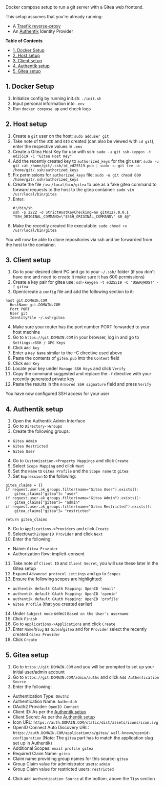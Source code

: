 Docker compose setup to run a git server with a Gitea web frontend.

This setup assumes that you're already running:
  - A [Traefik reverse-proxy](https://github.com/znibb/docker-traefik)
  - An [Authentik](https://github.com/znibb/docker-authentik) Identity Provider

**Table of Contents**
- [1. Docker Setup](#1-docker-setup)
- [2. Host setup](#2-host-setup)
- [3. Client setup](#3-client-setup)
- [4. Authentik setup](#4-authentik-setup)
- [5. Gitea setup](#5-gitea-setup)

## 1. Docker Setup
1. Initialize config by running init.sh: `./init.sh`
2. Input personal information into `.env`
3. Run `docker compose up` and check logs

## 2. Host setup
1. Create a `git` user on the host: `sudo adduser git`
2. Take note of the `UID` and `GID` created (can also be viewed with `id git`), enter the respective values in `.env`
3. Create a Gitea Host Key for use with ssh: `sudo -u git ssh-keygen -t ed25519 -C "Gitea Host Key"`
4. Add the recently created key to `authorized_keys` for the git user: `sudo -u git cat /home/git/.ssh/id_ed25519.pub | sudo -u git tee -a /home/git/.ssh/authorized_keys`
5. Fix permissions for `authorized_keys` file: `sudo -u git chmod 600 /home/git/.ssh/authorized_keys`
6. Create the file `/usr/local/bin/gitea` to use as a fake gitea command to forward requests to the host to the gitea container: `sudo vim /usr/local/bin/gitea`
7. Enter:
    ```
    #!/bin/sh
    ssh -p 2222 -o StrictHostKeyChecking=no git@127.0.0.1 "SSH_ORIGINAL_COMMAND=\"$SSH_ORIGINAL_COMMAND\" $0 $@"
    ```
8. Make the recently created file executable: `sudo chmod +x /usr/local/bin/gitea`

You will now be able to clone repositories via ssh and be forwarded from the host to the container.

## 3. Client setup
1. Go to your desired client PC and go to your `~/.ssh/` folder (if you don't have one and need to create it make sure it has 600 permissions)
2. Create a key pair for gitea use: `ssh-keygen -t ed25519 -C "USER@HOST" -f gitea`
3. Open/create a `config` file and add the following section to it:
  ```
  host git.DOMAIN.COM
    HostName git.DOMAIN.COM
    Port PORT
    User git
    IdentityFile ~/.ssh/gitea
  ```
4. Make sure your router has the port number PORT forwarded to your host machine
5. Go to `https://git.DOMAIN.COM` in your browser, log in and go to `Settings->SSH / GPG Keys`
6. Click `Add key`
7. Enter a `Key Name` similar to the -C directive used above
8. Paste the contents of `gitea.pub` into the `Content` field
9.  Click `Add Key`
10. Locate your key under `Manage SSH Keys` and click `Verify`
11. Copy the command suggested and replace the `-f` directive with your recently generated private key
12. Paste the results in the `Armored SSH signature` field and press `Verify`

You have now configured SSH access for your user

## 4. Authentik setup
1. Open the Authentik Admin Interface
2. Go to `Directory->Groups`
3. Create the following groups:
  - `Gitea Admin`
  - `Gitea Restricted`
  - `Gitea User`
4.  Go to `Customization->Property Mappings` and click `Create`
5.  Select `Scope Mapping` and click `Next`
6.  Set the `Name` to `Gitea Profile` and the `Scope name` to `gitea`
7.  Set `Expression` to the following:
  ```
  gitea_claims = {}
  if request.user.ak_groups.filter(name="Gitea User").exists():
      gitea_claims["gitea"]= "user"
  if request.user.ak_groups.filter(name="Gitea Admin").exists():
      gitea_claims["gitea"]= "admin"
  if request.user.ak_groups.filter(name="Gitea Restricted").exists():
      gitea_claims["gitea"]= "restricted"

  return gitea_claims
  ```
8. Go to `Applications->Providers` and click `Create`
9.  Select`OAuth2/OpenID Provider` and click `Next`
10. Enter the following:
  - Name: `Gitea Provider`
  - Authorization flow: implicit-consent
11. Take note of `Client ID` and `Client Secret`, you will use these later in the Gitea setup
12. Expand `Advanced protocol settings` and go to `Scopes`
13. Ensure the following scopes are highlighted:
  - `authentik default OAuth Mapping: OpenID 'email'`
  - `authentik default OAuth Mapping: OpenID 'openid'`
  - `authentik default OAuth Mapping: OpenID 'profile'`
  - `Gitea Profile` (that you created earlier)
14. Under `Subject mode` select `Based on the User's username`
15. Click `Finish`
16. Go to `Applications->Applications` and click `Create`
17. Enter `Name`/`Slug` as `Gitea`/`gitea` and for `Provider` select the recently created `Gitea Provider`
18. Click `Create`

## 5. Gitea setup
1. Go to `https://git.DOMAIN.COM` and you will be prompted to set up your initial user/admin account
2. Go to `https://git.DOMAIN.COM/admin/auths` and click `Add Authentication Source`
3. Enter the following:
  - Authentication Type: `OAuth2`
  - Authentication Name: `Authentik`
  - OAuth2 Provider: `OpenID Connect`
  - Client ID: As per the [Authentik setup](#4-authentik-setup)
  - Client Secret: As per the [Authentik setup](#4-authentik-setup)
  - Icon URL: `https://auth.DOMAIN.COM/static/dist/assets/icons/icon.svg`
  - OpenID Connect Auto Discovery URL: `https://auth.DOMAIN.COM/application/o/gitea/.well-known/openid-configuration` (Note: The `gitea` part has to match the application slug set up in Authentik)
  - Additional Scopes: `email profile gitea`
  - Required Claim Name: `gitea`
  - Claim name providing group names for this source: `gitea`
  - Group Claim value for administrator users: `admin`
  - Group Claim value for restricted users: `restricted`
4. Click `Add Authentication Source` at the bottom, above the `Tips` section